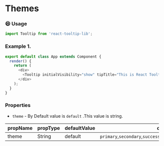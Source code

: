 # Themes

### :smile: Usage

```js
import Tooltip from 'react-tooltip-lib';
```

### Example 1.

```js
export default class App extends Component {
  render() {
    return (
      <div>
        <Tooltip initialVisibility="show" tipTitle="This is React Tooltip library" theme="default" />
      </div>
    );
  }
}
```

<!-- STORY -->

### Properties

- `theme` - By Default value is `default` .This value is string.

| propName | propType | defaultValue | otherValues                                                                     |
| -------- | -------- | ------------ | ------------------------------------------------------------------------------- |
| theme    | String   | default      | `primary`,`secondary`,`success`,`danger`,`warning`,`info`,`light`,`dark`,`snow` |
